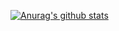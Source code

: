 [![Anurag's github stats](https://github-readme-stats.vercel.app/api?username=servbaset&theme=gruvbox&count_private=true&show_icons=true)](https://github.com/anuraghazra/github-readme-stats)
